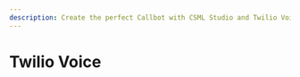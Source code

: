 ```yaml
---
description: Create the perfect Callbot with CSML Studio and Twilio Voice!
---
```


# Twilio Voice

